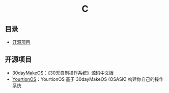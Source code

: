 <h1 align="center">C</h1>

## 目录
* [开源项目](#开源项目)

## 开源项目
* [30dayMakeOS](https://github.com/yourtion/30dayMakeOS)：《30天自制操作系统》源码中文版
* [YourtionOS](https://github.com/yourtion/YOS)：YourtionOS 基于 30dayMakeOS (OSASK) 构建你自己的操作系统
